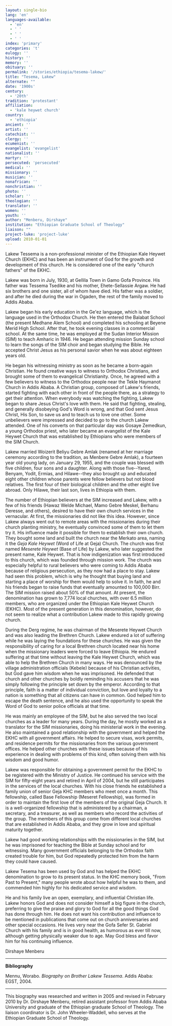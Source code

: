 ```yaml
---
layout: single-bio
lang: 'en'
languages-available:
  - 'en'
  - ' '
  - ' '
  - ' '
index: 'primary'
categories: 't'
eulogy: ''
history: ''
memory: ''
obituary: ''
permalink: '/stories/ethiopia/tesema-lakew/'
title: "Tesema, Lakew"
alternate: ""
date: '1900s'
century:
  - '20th'
tradition: 'protestant'
affiliation:
  - 'kale heywet church'
country:
  - 'ethiopia'
ancient: ''
artist: ''
catechist: ''
clergy: ''
ecumenist: ''
evangelist: 'evangelist'
nationalist: ''
martyr: ''
persecuted: 'persecuted'
medical: ''
missionary: ''
musician: ''
nonafrican: ''
nonchristian: ''
photo: ''
scholar: ''
theologian: ''
translator: ''
women: ''
youth: ''
author: "Menberu, Dirshaye"
institution: "Ethiopian Graduate School of Theology"
liaison: ""
project-luke: 'project-luke'
upload: 2010-01-01
---
```




Lakew Tessema is a non-professional minister of the Ethiopian Kale Heywet Church (EKHC) and has been an instrument of God for the growth and development of this church. He is considered one of the early "church fathers" of the EKHC.

Lakew was born in July, 1930, at Gellila Town in Gamo Gofa Province. His father was Tessema Tsedike and his mother, Ehete-Sellassie Argaw. He had six brothers and one sister, all of whom have died. His father was a soldier, and after he died during the war in Ogaden, the rest of the family moved to Addis Ababa.

Lakew began his early education in the Ge'ez language, which is the language used in the Orthodox Church. He then entered the Balabat School (the present Medhane Alem School) and completed his schooling at Beyene Merid High School. After that, he took evening classes in a commercial school. At the same time, he was employed at the Sudan Interior Mission (SIM) to teach Amharic in 1946. He began attending mission Sunday school to learn the songs of the SIM choir and began studying the Bible. He accepted Christ Jesus as his personal savior when he was about eighteen years old.

He began his witnessing ministry as soon as he became a born-again Christian. He found creative ways to witness to Orthodox Christians, and brought some of them to evangelical Christianity. Once, he agreed with a few believers to witness to the Orthodox people near the Tekle Haymanot Church in Addis Ababa. A Christian group, composed of Lakew's friends, started fighting with each other in front of the people there, as a strategy to get their attention. When everybody was watching the fighting, Lakew began to share Jesus Christ's love with them. He said that fighting, stealing, and generally disobeying God's Word is wrong, and that God sent Jesus Christ, His Son, to save us and to teach us to love one other. Some unbelievers were impressed and decided to go to the church Lakew attended. One of his converts on that particular day was Gosaye Zemedkun, a young Orthodox priest, who later became an evangelist of the Kale Heywet Church that was established by Ethiopians who were members of the SIM Church.

Lakew married Woizerit Beliyu Gebre Amlak (renamed at her marriage ceremony according to the tradition, as Menbere Gebre Amlak), a fourteen year old young lady, on January 29, 1955, and the couple was blessed with five children, four sons and a daughter. Along with those five--Yared, Benyam, Yodit, Ermias, and Hilawe--they also brought up and educated eight other children whose parents were fellow believers but not blood relatives. The first four of their biological children and the other eight live abroad. Only Hilawe, their last son, lives in Ethiopia with them.

The number of Ethiopian believers at the SIM increased and Lakew, with a few of his friends (Hawaz Welde Michael, Mamo Gebre Meskel, Berhanu Deresse, and others), desired to have their own church services in the vernacular. At first, the missionaries did not like this idea. However, since Lakew always went out to remote areas with the missionaries during their church planting ministry, he eventually convinced some of them to let them try it. His influence made it possible for them to establish their own church. They bought some land and built the church near the Merkato area, naming it the *Geja Kale Heywet* (Word of Life at Geja) Church. The church was first named *Meserete Heywet* (Base of Life) by Lakew, who later suggested the present name, Kale Heywet. That is how indigenization was first introduced to this church, which was founded through mission work. The church was especially helpful to rural believers who were coming to Addis Ababa because of religious persecution, as they now had a place to stay. Lakew had seen this problem, which is why he thought that buying land and starting a place of worship for them would help to solve it. In faith, he and his friends began to raise funds that eventually amounted to 100,000 Birr. The SIM mission raised about 50% of that amount. At present, the denomination has grown to 7,774 local churches, with over 6.5 million members, who are organized under the Ethiopian Kale Heywet Church (EKHC). Most of the present generation in this denomination, however, do not seem to realize what a contribution Lakew made to this rapidly growing church.

During the Derg regime, he was chairman of the Meserete Heywet Church and was also leading the Brethren Church. Lakew endured a lot of suffering while he was laying the foundations for these churches. He was given the responsibility of caring for a local Brethren church located near his home when the missionary leaders were forced to leave Ethiopia. He endured suffering at that time without leaving the Kale Heywet Church, which was able to help the Brethren Church in many ways. He was denounced by the village administration officials (Kebele) because of his Christian activities, but God gave him wisdom when he was imprisoned. He defended that church and other churches by boldly reminding his accusers that he was simply following the principle set down by the emperor. According to that principle, faith is a matter of individual conviction, but love and loyalty to a nation is something that all citizens can have in common. God helped him to escape the death sentence, and he also used the opportunity to speak the Word of God to senior police officials at that time.

He was mainly an employee of the SIM, but he also served the two local churches as a leader for many years. During the day, he mostly worked as a translator for the SIM missionaries, doing his ministerial work in the evening. He also maintained a good relationship with the government and helped the EKHC with all government affairs. He helped to secure visas, work permits, and residence permits for the missionaries from the various government offices. He helped other churches with these issues because of his experience in dealing with problems of this kind, often solving them with his wisdom and good humor.

Lakew was responsible for obtaining a government permit for the EKHC to be registered with the Ministry of Justice. He continued his service with the SIM for fifty-eight years and retired in April of 2004, but he still participates in the services of the local churches. With his close friends he established a family union of senior Geja KHC members who meet once a month. This fellowship, called Base Fellowship (Meseret Fellowship), was formed in order to maintain the first love of the members of the original Geja Church. It is a well-organized fellowship that is administered by a chairman, a secretary, and a treasurer, as well as members who record the activities of the group. The members of this group come from different local churches that are established in Addis Ababa, and they grow in love and spiritual maturity together.

Lakew had good working relationships with the missionaries in the SIM, but he was imprisoned for teaching the Bible at Sunday school and for witnessing. Many government officials belonging to the Orthodox faith created trouble for him, but God repeatedly protected him from the harm they could have caused.

Lakew Tesema has been used by God and has helped the EKHC denomination to grow to its present status. In the KHC memory book, "From Past to Present," many people wrote about how helpful he was to them, and commended him highly for his dedicated service and wisdom.

He and his family live an open, exemplary, and influential Christian life. Lakew honors God and does not consider himself a big figure in the church, preferring to give the praise and glory to God for all the good things God has done through him. He does not want his contribution and influence to be mentioned in publications that come out on church anniversaries and other special occasions. He lives very near the Gofa Sefer St. Gabriel Church with his family and is in good health, as humorous as ever till now, although getting physically weaker due to age. May God bless and favor him for his continuing influence.

Dirshaye Menberu

---

**Bibliography**

Mennu, Worabo. *Biography on Brother Lakew Tessema*. Addis Ababa: EGST, 2004.

---

This biography was researched and written in 2005 and revised in February 2010 by Dr. Dirshaye Menberu, retired assistant professor from Addis Ababa University and graduate of the Ethiopian graduate School of Theology. The liaison coordinator is Dr. John Wheeler-Waddell, who serves at the Ethiopian Graduate School of Theology.
